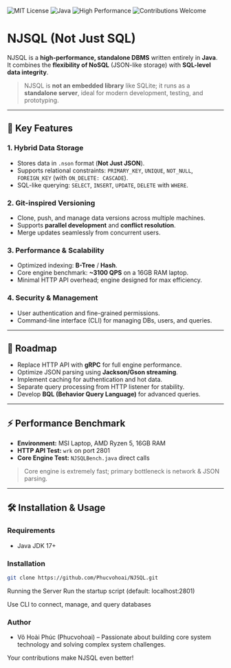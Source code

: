 ![MIT License](https://img.shields.io/badge/license-MIT-green)
![Java](https://img.shields.io/badge/language-Java-blue)
![High Performance](https://img.shields.io/badge/performance-3100%20QPS-orange)
![Contributions Welcome](https://img.shields.io/badge/contributions-welcome-brightgreen)

# NJSQL (Not Just SQL)

NJSQL is a **high-performance, standalone DBMS** written entirely in **Java**.  
It combines the **flexibility of NoSQL** (JSON-like storage) with **SQL-level data integrity**.

> NJSQL is **not an embedded library** like SQLite; it runs as a **standalone server**, ideal for modern development, testing, and prototyping.

---

## 🌟 Key Features

### 1. Hybrid Data Storage
- Stores data in `.nson` format (**Not Just JSON**).  
- Supports relational constraints: `PRIMARY_KEY`, `UNIQUE`, `NOT_NULL`, `FOREIGN_KEY` (with `ON_DELETE: CASCADE`).  
- SQL-like querying: `SELECT`, `INSERT`, `UPDATE`, `DELETE` with `WHERE`.

### 2. Git-inspired Versioning
- Clone, push, and manage data versions across multiple machines.  
- Supports **parallel development** and **conflict resolution**.  
- Merge updates seamlessly from concurrent users.

### 3. Performance & Scalability
- Optimized indexing: **B-Tree** / **Hash**.  
- Core engine benchmark: **~3100 QPS** on a 16GB RAM laptop.  
- Minimal HTTP API overhead; engine designed for max efficiency.

### 4. Security & Management
- User authentication and fine-grained permissions.  
- Command-line interface (CLI) for managing DBs, users, and queries.  

---

## 🚀 Roadmap

- Replace HTTP API with **gRPC** for full engine performance.  
- Optimize JSON parsing using **Jackson/Gson streaming**.  
- Implement caching for authentication and hot data.  
- Separate query processing from HTTP listener for stability.  
- Develop **BQL (Behavior Query Language)** for advanced queries.

---

## ⚡ Performance Benchmark

- **Environment:** MSI Laptop, AMD Ryzen 5, 16GB RAM  
- **HTTP API Test:** `wrk` on port 2801  
- **Core Engine Test:** `NJSQLBench.java` direct calls  

> Core engine is extremely fast; primary bottleneck is network & JSON parsing.

---

## 🛠️ Installation & Usage

### Requirements
- Java JDK 17+

### Installation
```bash
git clone https://github.com/Phucvohoai/NJSQL.git
```

Running the Server
Run the startup script (default: localhost:2801)

Use CLI to connect, manage, and query databases

### Author
- Võ Hoài Phúc (Phucvohoai) – Passionate about building core system technology and solving complex system challenges.

Your contributions make NJSQL even better!
